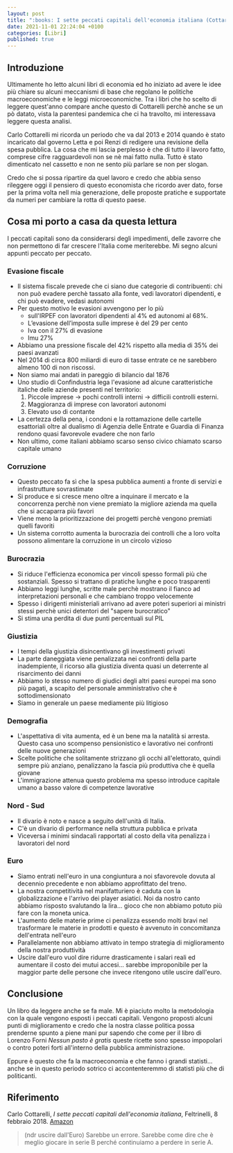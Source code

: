 ```yaml
---
layout: post
title: ":books: I sette peccati capitali dell'economia italiana (Cottarelli)"
date: 2021-11-01 22:24:04 +0100
categories: [Libri]
published: true
---
```

## Introduzione
Ultimamente ho letto alcuni libri di economia ed ho iniziato ad avere le idee più chiare su alcuni meccanismi di base che regolano le politiche macroeconomiche e le leggi microeconomiche. Tra i libri che ho scelto di leggere quest'anno compare anche questo di Cottarelli perchè anche se un pò datato, vista la parentesi pandemica che ci ha travolto, mi interessava leggere questa analisi.

Carlo Cottarelli mi ricorda un periodo che va dal 2013 e 2014 quando è stato incaricato dal governo Letta e poi Renzi di redigere una revisione della spesa pubblica. La cosa che mi lascia perplesso è che di tutto il lavoro fatto, comprese cifre ragguardevoli non se nè mai fatto nulla. Tutto è stato dimenticato nel cassetto e non ne sento più parlare se non per slogan.

Credo che si possa ripartire da quel lavoro e credo che abbia senso rileggere oggi il pensiero di questo economista che ricordo aver dato, forse per la prima volta nell mia generazione, delle proposte pratiche e supportate da numeri per cambiare la rotta di questo paese.

## Cosa mi porto a casa da questa lettura

I peccati capitali sono da considerarsi degli impedimenti, delle zavorre che non permettono di far crescere l'Italia come meriterebbe. Mi segno alcuni appunti peccato per peccato.

### Evasione fiscale

- Il sistema fiscale prevede che ci siano due categorie di contribuenti: chi non può evadere perchè tassato alla fonte, vedi lavoratori dipendenti, e chi può evadere, vedasi autonomi
- Per questo motivo le evasioni avvengono per lo più
  - sull'IRPEF con lavoratori dipendenti al 4% ed autonomi al 68%.
  - L’evasione dell’imposta sulle imprese è del 29 per cento
  - Iva con il 27% di evasione
  - Imu 27%
- Abbiamo una pressione fiscale del 42% rispetto alla media di 35% dei paesi avanzati
- Nel 2014 di circa 800 miliardi di euro di tasse entrate ce ne sarebbero almeno 100 di non riscossi.
- Non siamo mai andati in pareggio di bilancio dal 1876
- Uno studio di Confindustria lega l'evasione ad alcune caratteristiche italiche delle aziende presenti nel territorio:
  1. Piccole imprese → pochi controlli interni → difficili controlli esterni.
  2. Maggioranza di imprese con lavoratori autonomi
  3. Elevato uso di contante
- La certezza della pena, i condoni e la rottamazione delle cartelle esattoriali oltre al dualismo di Agenzia delle Entrate e Guardia di Finanza rendono quasi favorevole evadere che non farlo
- Non ultimo, come italiani abbiamo scarso senso civico chiamato scarso capitale umano

### Corruzione

- Questo peccato fa sì che la spesa pubblica aumenti a fronte di servizi e infrastrutture sovrastimate
- Si produce e si cresce meno oltre a inquinare il mercato e la concorrenza perchè non viene premiato la migliore azienda ma quella che si accaparra più favori
- Viene meno la prioritizzazione dei progetti perchè vengono premiati quelli favoriti
- Un sistema corrotto aumenta la burocrazia dei controlli che a loro volta possono alimentare la corruzione in un circolo vizioso

### Burocrazia

- Si riduce l'efficienza economica per vincoli spesso formali più che sostanziali. Spesso si trattano di pratiche lunghe e poco trasparenti
- Abbiamo leggi lunghe, scritte male perchè mostrano il fianco ad interpretazioni personali e che cambiano troppo velocemente
- Spesso i dirigenti ministeriali arrivano ad avere poteri superiori ai ministri stessi perchè unici detentori del "sapere burocratico"
- Si stima una perdita di due punti percentuali sul PIL

### Giustizia

- I tempi della giustizia disincentivano gli investimenti privati
- La parte daneggiata viene penalizzata nei confronti della parte inadempiente, il ricorso alla giustizia diventa quasi un deterrente al risarcimento dei danni
- Abbiamo lo stesso numero di giudici degli altri paesi europei ma sono più pagati, a scapito del personale amministrativo che è sottodimensionato
- Siamo in generale un paese mediamente più litigioso

### Demografia

- L'aspettativa di vita aumenta, ed è un bene ma la natalità si arresta. Questo casa uno scompenso pensionistico e lavorativo nei confronti delle nuove generazioni
- Scelte politiche che solitamente strizzano gli occhi all'elettorato, quindi sempre più anziano, penalizzano la fascia più produttiva che è quella giovane
- L'immigrazione attenua questo problema ma spesso introduce capitale umano a basso valore di competenze lavorative

### Nord - Sud

- Il divario è noto e nasce a seguito dell'unità di Italia.
- C'è un divario di performance nella struttura pubblica e privata
- Viceversa i minimi sindacali rapportati al costo della vita penalizza i lavoratori del nord

### Euro

- Siamo entrati nell'euro in una congiuntura a noi sfavorevole dovuta al decennio precedente e non abbiamo approfittato del treno.
- La nostra competitività nel manifatturiero è caduta con la globalizzazione e l'arrivo dei player asiatici. Noi da nostro canto abbiamo risposto svalutando la lira... gioco che non abbiamo potuto più fare con la moneta unica.
- L'aumento delle materie prime ci penalizza essendo molti bravi nel trasformare le materie in prodotti e questo è avvenuto in concomitanza dell'entrata nell'euro
- Parallelamente non abbiamo attivato in tempo strategia di miglioramento della nostra produttività
- Uscire dall'euro vuol dire ridurre drasticamente i salari reali ed aumentare il costo dei mutui accesi... sarebbe improponibile per la maggior parte delle persone che invece ritengono utile uscire dall'euro.

## Conclusione

Un libro da leggere anche se fa male. Mi è piaciuto molto la metodologia con la quale vengono esposti i peccati capitali. Vengono proposti alcuni punti di miglioramento e credo che la nostra classe politica possa prenderne spunto a piene mani pur sapendo che come per il libro di Lorenzo Forni _Nessun pasto è gratis_ queste ricette sono spesso impopolari o contro poteri forti all'interno della pubblica amministrazione.

Eppure è questo che fa la macroeconomia e che fanno i grandi statisti... anche se in questo periodo sotrico ci accontenteremmo di statisti più che di politicanti.

## Riferimento

Carlo Cottarelli, _I sette peccati capitali dell'economia italiana_, Feltrinelli, 8 febbraio 2018. [Amazon](https://www.amazon.it/sette-peccati-capitali-delleconomia-italiana/dp/8807173328/ref=sr_1_1?__mk_it_IT=%C3%85M%C3%85%C5%BD%C3%95%C3%91&crid=1YUT9GI7RJ916&dchild=1&keywords=i+sette+peccati+capitali+dell+economia+italiana&qid=1629662429&sprefix=i+sette+pecc%2Caps%2C213&sr=8-1)

> (ndr uscire dall'Euro) Sarebbe un errore. Sarebbe come dire che è meglio giocare in serie B perché continuiamo a perdere in serie A.
